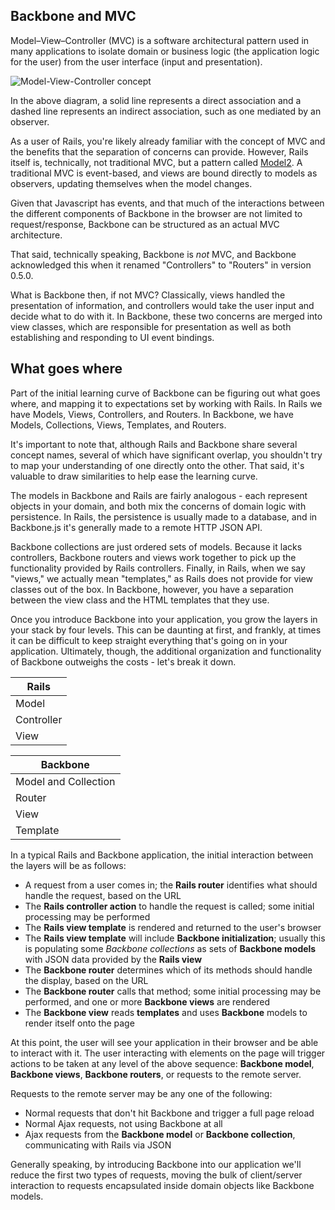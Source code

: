 ## Backbone and MVC

Model–View–Controller (MVC) is a software architectural pattern used in many
applications to isolate domain or business logic (the application logic for the user)
from the user interface (input and presentation).

![Model-View-Controller concept](images/MVCDiagram.png)

In the above diagram, a solid line represents a direct association and a dashed
line represents an indirect association, such as one mediated by an observer.

As a user of Rails, you're likely already familiar with the concept of MVC and
the benefits that the separation of concerns can provide. However, Rails
itself is, technically, not traditional MVC, but a pattern called
[Model2](http://en.wikipedia.org/wiki/Model2). A traditional MVC is event-based,
and views are bound directly to models as observers, updating themselves when
the model changes.

Given that Javascript has events, and that much of the interactions between the
different components of Backbone in the browser are not limited to
request/response, Backbone can be structured as an actual MVC architecture.

That said, technically speaking, Backbone is _not_ MVC, and Backbone
acknowledged this when it renamed "Controllers" to "Routers" in version 0.5.0.

What is Backbone then, if not MVC?  Classically, views handled the presentation
of information, and controllers would take the user input and decide what
to do with it.  In Backbone, these two concerns are merged into view classes,
which are responsible for presentation as well as both establishing and responding
to UI event bindings.

## What goes where

Part of the initial learning curve of Backbone can be figuring out what goes
where, and mapping it to expectations set by working with Rails.  In Rails
we have Models, Views, Controllers, and Routers.  In Backbone, we have
Models, Collections, Views, Templates, and Routers.

It's important to note that, although Rails and Backbone share several concept
names, several of which have significant overlap, you shouldn't try to map your
understanding of one directly onto the other.  That said, it's valuable to draw
similarities to help ease the learning curve.

The models in Backbone and Rails are fairly analogous - each represent
objects in your domain, and both mix the concerns of domain logic with
persistence.  In Rails, the persistence is usually made to a database, and in 
Backbone.js it's generally made to a remote HTTP JSON API.

Backbone collections are just ordered sets of models.  Because it lacks
controllers, Backbone routers and views work together to pick up the
functionality provided by Rails controllers. Finally, in Rails, when we say
"views," we actually mean "templates," as Rails does not provide for view classes
out of the box.  In Backbone, however, you have a separation between the
view class and the HTML templates that they use.

Once you introduce Backbone into your application, you grow the layers in your
stack by four levels. This can be daunting at first, and frankly, at times it
can be difficult to keep straight everything that's going on in your application.
Ultimately, though, the additional organization and functionality of Backbone
outweighs the costs - let's break it down.

| Rails      |
|------------|
| Model      |
| Controller |
| View       |

| Backbone             |
|----------------------|
| Model and Collection |
| Router               |
| View                 |
| Template             |

In a typical Rails and Backbone application, the initial interaction between
the layers will be as follows:

- A request from a user comes in; the **Rails router** identifies what should
  handle the request, based on the URL
- The **Rails controller action** to handle the request is called; some initial
  processing may be performed
- The **Rails view template** is rendered and returned to the user's browser
- The **Rails view template** will include **Backbone initialization**; usually
  this is populating some *Backbone collections* as sets of **Backbone models**
  with JSON data provided by the **Rails view**
- The **Backbone router** determines which of its methods should handle the
  display, based on the URL
- The **Backbone router** calls that method; some initial processing
  may be performed, and one or more **Backbone views** are rendered
- The **Backbone view** reads **templates** and uses **Backbone** models to
  render itself onto the page

At this point, the user will see your application in their browser and be able to
interact with it.  The user interacting with elements on the page will trigger
actions to be taken at any level of the above sequence: **Backbone model**,
**Backbone views**, **Backbone routers**, or requests to the remote server.

Requests to the remote server may be any one of the following:

- Normal requests that don't hit Backbone and trigger a full page reload
- Normal Ajax requests, not using Backbone at all
- Ajax requests from the **Backbone model** or **Backbone collection**,
  communicating with Rails via JSON

Generally speaking, by introducing Backbone into our application we'll reduce
the first two types of requests, moving the bulk of client/server interaction
to requests encapsulated inside domain objects like Backbone models.
